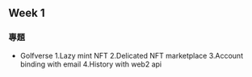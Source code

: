 ## Week 1
### 專題
- Golfverse
1.Lazy mint NFT
2.Delicated NFT marketplace
3.Account binding with email
4.History with web2 api
